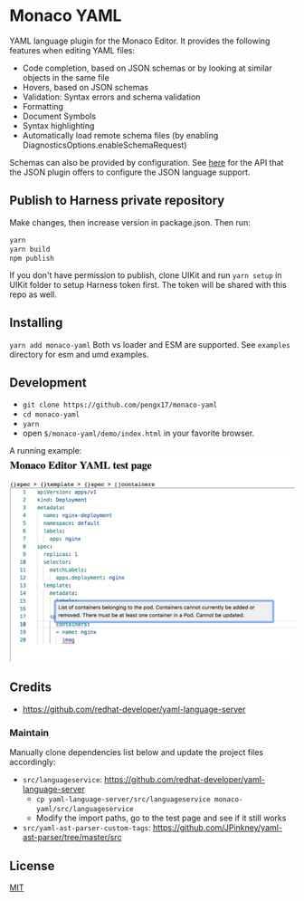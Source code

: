 # Monaco YAML

YAML language plugin for the Monaco Editor. It provides the following features when editing YAML files:

- Code completion, based on JSON schemas or by looking at similar objects in the same file
- Hovers, based on JSON schemas
- Validation: Syntax errors and schema validation
- Formatting
- Document Symbols
- Syntax highlighting
- Automatically load remote schema files (by enabling DiagnosticsOptions.enableSchemaRequest)

Schemas can also be provided by configuration. See [here](https://github.com/Microsoft/monaco-json/blob/master/src/monaco.d.ts)
for the API that the JSON plugin offers to configure the JSON language support.

## Publish to Harness private repository

Make changes, then increase version in package.json. Then run:

```
yarn
yarn build
npm publish
```

If you don't have permission to publish, clone UIKit and run `yarn setup` in UIKit folder to setup Harness token first. The token will be shared with this repo as well.

## Installing

`yarn add monaco-yaml`
Both vs loader and ESM are supported.
See `examples` directory for esm and umd examples.

## Development

- `git clone https://github.com/pengx17/monaco-yaml`
- `cd monaco-yaml`
- `yarn`
- open `$/monaco-yaml/demo/index.html` in your favorite browser.

A running example:
![demo-image](test-demo.png)

## Credits

- https://github.com/redhat-developer/yaml-language-server

### Maintain

Manually clone dependencies list below and update the project files accordingly:

- `src/languageservice`: https://github.com/redhat-developer/yaml-language-server
  - `cp yaml-language-server/src/languageservice monaco-yaml/src/languageservice`
  - Modify the import paths, go to the test page and see if it still works
- `src/yaml-ast-parser-custom-tags`: https://github.com/JPinkney/yaml-ast-parser/tree/master/src

## License

[MIT](https://github.com/pengx17/monaco-yaml/blob/master/LICENSE.md)
